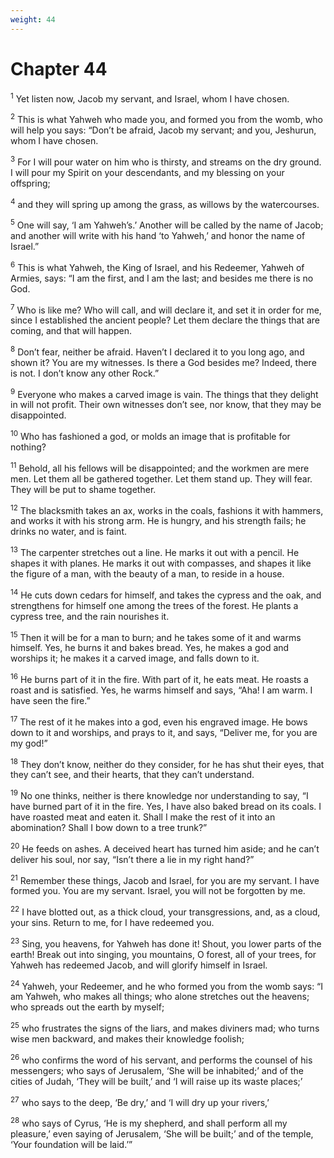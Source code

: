 ```yaml
---
weight: 44
---
```


# Chapter 44

<sup>1</sup> Yet listen now, Jacob my servant, and Israel, whom I have chosen. 

<sup>2</sup> This is what Yahweh who made you, and formed you from the womb, who will help you says: “Don’t be afraid, Jacob my servant; and you, Jeshurun, whom I have chosen. 

<sup>3</sup> For I will pour water on him who is thirsty, and streams on the dry ground. I will pour my Spirit on your descendants, and my blessing on your offspring; 

<sup>4</sup> and they will spring up among the grass, as willows by the watercourses. 

<sup>5</sup> One will say, ‘I am Yahweh’s.’ Another will be called by the name of Jacob; and another will write with his hand ‘to Yahweh,’ and honor the name of Israel.” 

<sup>6</sup> This is what Yahweh, the King of Israel, and his Redeemer, Yahweh of Armies, says: “I am the first, and I am the last; and besides me there is no God. 

<sup>7</sup> Who is like me? Who will call, and will declare it, and set it in order for me, since I established the ancient people? Let them declare the things that are coming, and that will happen. 

<sup>8</sup> Don’t fear, neither be afraid. Haven’t I declared it to you long ago, and shown it? You are my witnesses. Is there a God besides me? Indeed, there is not. I don’t know any other Rock.” 

<sup>9</sup> Everyone who makes a carved image is vain. The things that they delight in will not profit. Their own witnesses don’t see, nor know, that they may be disappointed. 

<sup>10</sup> Who has fashioned a god, or molds an image that is profitable for nothing? 

<sup>11</sup> Behold, all his fellows will be disappointed; and the workmen are mere men. Let them all be gathered together. Let them stand up. They will fear. They will be put to shame together. 

<sup>12</sup> The blacksmith takes an ax, works in the coals, fashions it with hammers, and works it with his strong arm. He is hungry, and his strength fails; he drinks no water, and is faint. 

<sup>13</sup> The carpenter stretches out a line. He marks it out with a pencil. He shapes it with planes. He marks it out with compasses, and shapes it like the figure of a man, with the beauty of a man, to reside in a house. 

<sup>14</sup> He cuts down cedars for himself, and takes the cypress and the oak, and strengthens for himself one among the trees of the forest. He plants a cypress tree, and the rain nourishes it. 

<sup>15</sup> Then it will be for a man to burn; and he takes some of it and warms himself. Yes, he burns it and bakes bread. Yes, he makes a god and worships it; he makes it a carved image, and falls down to it. 

<sup>16</sup> He burns part of it in the fire. With part of it, he eats meat. He roasts a roast and is satisfied. Yes, he warms himself and says, “Aha! I am warm. I have seen the fire.” 

<sup>17</sup> The rest of it he makes into a god, even his engraved image. He bows down to it and worships, and prays to it, and says, “Deliver me, for you are my god!” 

<sup>18</sup> They don’t know, neither do they consider, for he has shut their eyes, that they can’t see, and their hearts, that they can’t understand. 

<sup>19</sup> No one thinks, neither is there knowledge nor understanding to say, “I have burned part of it in the fire. Yes, I have also baked bread on its coals. I have roasted meat and eaten it. Shall I make the rest of it into an abomination? Shall I bow down to a tree trunk?” 

<sup>20</sup> He feeds on ashes. A deceived heart has turned him aside; and he can’t deliver his soul, nor say, “Isn’t there a lie in my right hand?” 

<sup>21</sup> Remember these things, Jacob and Israel, for you are my servant. I have formed you. You are my servant. Israel, you will not be forgotten by me. 

<sup>22</sup> I have blotted out, as a thick cloud, your transgressions, and, as a cloud, your sins. Return to me, for I have redeemed you. 

<sup>23</sup> Sing, you heavens, for Yahweh has done it! Shout, you lower parts of the earth! Break out into singing, you mountains, O forest, all of your trees, for Yahweh has redeemed Jacob, and will glorify himself in Israel. 

<sup>24</sup> Yahweh, your Redeemer, and he who formed you from the womb says: “I am Yahweh, who makes all things; who alone stretches out the heavens; who spreads out the earth by myself; 

<sup>25</sup> who frustrates the signs of the liars, and makes diviners mad; who turns wise men backward, and makes their knowledge foolish; 

<sup>26</sup> who confirms the word of his servant, and performs the counsel of his messengers; who says of Jerusalem, ‘She will be inhabited;’ and of the cities of Judah, ‘They will be built,’ and ‘I will raise up its waste places;’ 

<sup>27</sup> who says to the deep, ‘Be dry,’ and ‘I will dry up your rivers,’ 

<sup>28</sup> who says of Cyrus, ‘He is my shepherd, and shall perform all my pleasure,’ even saying of Jerusalem, ‘She will be built;’ and of the temple, ‘Your foundation will be laid.’” 


